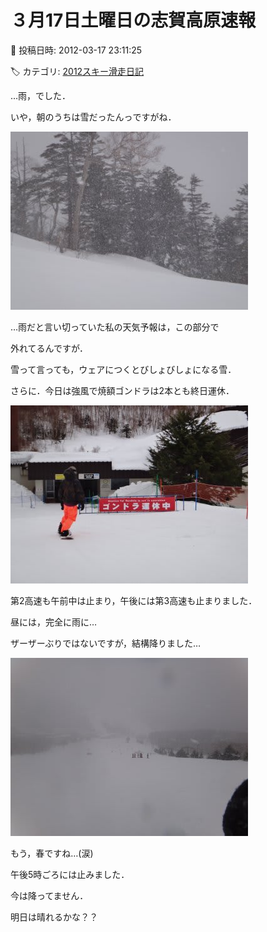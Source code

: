 # ３月17日土曜日の志賀高原速報

📅 投稿日時: 2012-03-17 23:11:25

🏷️ カテゴリ: [2012スキー滑走日記](cca3a0e9524e0203150f790b1fc3c71ad.md)

…雨，でした．





いや，朝のうちは雪だったんっですがね．




![25f01a21f335acac9a15a94ea1284870.jpg](images/25f01a21f335acac9a15a94ea1284870.jpg)




…雨だと言い切っていた私の天気予報は，この部分で


外れてるんですが．


雪って言っても，ウェアにつくとびしょびしょになる雪．





さらに．今日は強風で焼額ゴンドラは2本とも終日運休．




![972e28d7614d6cb823cfd03926bb21ad.jpg](images/972e28d7614d6cb823cfd03926bb21ad.jpg)




第2高速も午前中は止まり，午後には第3高速も止まりました．





昼には，完全に雨に…


ザーザーぶりではないですが，結構降りました…




![8d631d3ef7178307f94648873811a6cb.jpg](images/8d631d3ef7178307f94648873811a6cb.jpg)







もう，春ですね…(涙)





午後5時ごろには止みました．


今は降ってません．


明日は晴れるかな？？
